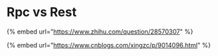 # Rpc vs Rest

{% embed url="https://www.zhihu.com/question/28570307" %}

{% embed url="https://www.cnblogs.com/xingzc/p/9014096.html" %}



